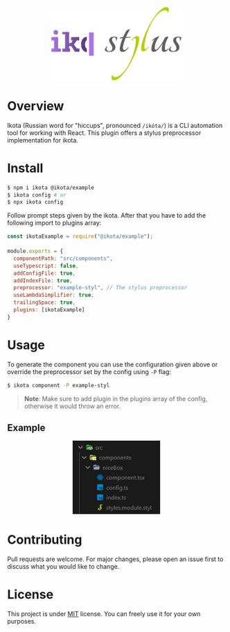 <p align="center">
  <img alt="ikota" src="public/ikotastylus.svg" width="300" />
</p>

# Overview

Ikota (Russian word for "hiccups", pronounced `/ikóta/`) is a CLI
automation tool for working with React. This plugin offers a
stylus preprocessor implementation for ikota.

# Install

```bash
$ npm i ikota @ikota/example
$ ikota config # or
$ npx ikota config
```

Follow prompt steps given by the ikota. After that you have to
add the following import to plugins array:

```js
const ikotaExample = require("@ikota/example");

module.exports = {
  componentPath: "src/components",
  useTypescript: false,
  addConfigFile: true,
  addIndexFile: true,
  preprocessor: "example-styl", // The stylus preprocessor
  useLambdaSimplifier: true,
  trailingSpace: true,
  plugins: [ikotaExample]
}
```

# Usage

To generate the component you can use the configuration given
above or override the preprocessor set by the config using `-P`
flag:

```bash
$ ikota component -P example-styl
```

> **Note**: Make sure to add plugin in the plugins array of the
config, otherwise it would throw an error.

## Example

<p align="center">
  <img alt="Generating the component with Stylus" src="public/generatecomponent.png" width="40%" />
</p>

# Contributing

Pull requests are welcome. For major changes, please open an issue
first to discuss what you would like to change.

# License

This project is under [MIT](https://choosealicense.com/licenses/mit/)
license. You can freely use it for your own purposes.
